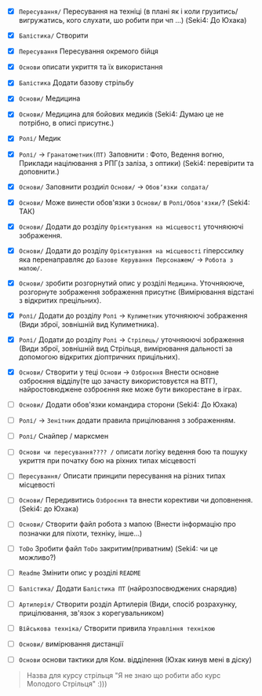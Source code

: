 - [x] `Пересування/` Пересування на техніці (в плані як і коли грузитись/вигружатись, кого слухати, шо робити при чп ...)  (Seki4: До Юхака)
- [x] `Балістика/` Створити
- [x] `Пересування` Пересування окремого бійця
- [x] `Основи` описати укриття та їх використання
- [x] `Балістика` Додати базову стрільбу
- [x] `Основи/` Медицина
- [x] `Основи/` Медицина для бойових медиків (Seki4: Думаю це не потрібно, в описі присутнє.)
- [x] `Ролі/` Медик
- [x] `Ролі/` -> `Гранатометник(ПТ)` Заповнити : Фото, Ведення вогню, Приклади націлювання з РПГ(з заліза, з оптики) (Seki4: перевірити та доповнити.)
- [x] `Основи/` Заповнити роздиіл `Основи/` -> `Обовʼязки солдата/`
- [x] `Основи/` Може винести обов'язки з `Основи/` в `Ролі/Обов'язки/`? (Seki4: ТАК)
- [x] `Основи/` Додати до розділу `Орієнтування на місцевості` уточняюючі зображення.
- [x] `Основи/` Додати до розділу `Орієнтування на місцевості` гіперссилку яка перенаправляє до `Базове Керування Персонажем/` -> `Робота з мапою/`.
- [x] `Основи/` зробити розгорнутий опис у розділі `Медицина`. Уточняююче, розгорнуте зображення зображення присутнє (Вимірювання відстані з відкритих прецільних).
- [x] `Ролі/` Додати до розділу `Ролі` -> `Кулиметник` уточняюючі зображення (Види зброї, зовнішній вид Кулиметника).
- [x] `Ролі/` Додати до розділу `Ролі` -> `Стрілець/` уточняюючі зображення (Види зброї, зовнішній вид Стрільця, вимірювання дальності за допомогою відкритих діоптричних прицільних).
- [x] `Основи/` Створити у теці `Основи` -> `Озброєння` Внести основне озброєння відділу(те що зачасту використовуєтся на ВТГ), найростовюджене озброєння яке може бути викорестане в іграх.
- [ ] `Основи/` Додати обов'язки командира сторони (Seki4: До Юхака)
- [ ] `Ролі/` -> `Зенітник` додати правила прицілювання з зображенням. 
- [ ] `Ролі/` Снайпер / марксмен
- [ ] `Основи чи пересування???? /` описати логіку ведення бою та пошуку укриття при початку бою на ріхних типах місцевості
- [ ] `Пересування/` Описати принципи пересування на різних типах місцевості
- [ ] `Основи/` Передивитись `Озброєння` та внести корективи чи доповнення. (Seki4: до Юхака)
- [ ] `Основи/` Створити файл робота з мапою (Внести інформацію про позначки для піхоти, техніку, інше...)
- [ ] `ToDo` Зробити файл `ToDo` закритим(приватним) (Seki4: чи це можливо?)
- [ ] `Readme` Змінити опис у розділі `README`
- [ ] `Балістика/` Додати `Балістика ПТ` (найрозпосвюджених снарядив)
- [ ] `Артилерія/` Створити розділ Артилерія (Види, спосіб розрахунку, прицілювання, зв'язок з корегувальником)
- [ ] `Військова техніка/` Створити привила `Управління технікою`
- [ ] `Основи/` вимірювання дистанції
- [ ] `Основи` основи тактики для Ком. відділення (Юхак кинув мені в діску)


> Назва для курсу стрільця "Я не знаю що робити або курс Молодого Стрільця" :)))
